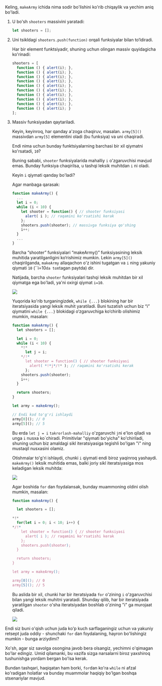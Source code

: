 
Keling, `makeArmy` ichida nima sodir bo'lishini ko'rib chiqaylik va yechim aniq bo'ladi.

1. U bo'sh `shooters` massivini yaratadi:

    ```js
    let shooters = [];
    ```
2. Uni tsikldagi `shooters.push(function)` orqali funksiyalar bilan to‘ldiradi.

    Har bir element funktsiyadir, shuning uchun olingan massiv quyidagicha ko'rinadi:

    ```js no-beautify
    shooters = [
      function () { alert(i); },
      function () { alert(i); },
      function () { alert(i); },
      function () { alert(i); },
      function () { alert(i); },
      function () { alert(i); },
      function () { alert(i); },
      function () { alert(i); },
      function () { alert(i); },
      function () { alert(i); }
    ];
    ```

3. Massiv funksiyadan qaytariladi.
    
    Keyin, keyinroq, har qanday a'zoga chaqiruv, masalan. `army[5]()` massivdan `army[5]` elementini oladi (bu funksiya) va uni chaqiradi.
    
    Endi nima uchun bunday funktsiyalarning barchasi bir xil qiymatni ko'rsatadi, `10`?
    
    Buning sababi, `shooter` funksiyalarida mahalliy `i` o'zgaruvchisi mavjud emas. Bunday funksiya chaqirilsa, u tashqi leksik muhitdan `i` ni oladi.
    
    Keyin `i` qiymati qanday bo'ladi?
    
    Agar manbaga qarasak:
    
    ```js
    function makeArmy() {
      ...
      let i = 0;
      while (i < 10) {
        let shooter = function() { // shooter funksiyasi
          alert( i ); // raqamini ko'rsatishi kerak
        };
        shooters.push(shooter); // massivga funksiya qo'shing
        i++;
      }
      ...
    }
    ```
    
    Barcha “shooter” funksiyalari “makeArmy()” funksiyasining leksik muhitida yaratilganligini ko‘rishimiz mumkin. Lekin `army[5]()` chaqirilganda, `makeArmy` allaqachon o'z ishini tugatgan va `i` ning yakuniy qiymati `10` (``i=10`da to`xtagan paytda) dir.
    
    Natijada, barcha `shooter` funksiyalari tashqi leksik muhitdan bir xil qiymatga ega bo'ladi, ya'ni oxirgi qiymat `i=10`.
    
    ![](lexenv-makearmy-empty.svg)
    
    Yuqorida ko'rib turganingizdek, `while {...}` blokining har bir iteratsiyasida yangi leksik muhit yaratiladi. Buni tuzatish uchun biz “i” qiymatini `while {...}` blokidagi o‘zgaruvchiga ko‘chirib olishimiz mumkin, masalan:
    
    ```js run
    function makeArmy() {
      let shooters = [];
    
      let i = 0;
      while (i < 10) {
        *!*
          let j = i;
        */!*
          let shooter = function() { // shooter funksiyasi
            alert( *!*j*/!* ); // raqamini ko'rsatishi kerak
          };
        shooters.push(shooter);
        i++;
      }
    
      return shooters;
    }
    
    let army = makeArmy();
    
    // Endi kod to'g'ri ishlaydi
    army[0](); // 0
    army[5](); // 5
    ```
    
    Bu erda `let j = i` `takrorlash-mahalliy` o'zgaruvchi `j`ni e'lon qiladi va unga `i` nusxa ko`chiradi. Primitivlar "qiymati bo'yicha" ko'chiriladi, shuning uchun biz amaldagi sikl iteratsiyasiga tegishli bo'lgan "i" ning mustaqil nusxasini olamiz.
    
    Otishmalar to'g'ri ishlaydi, chunki `i` qiymati endi biroz yaqinroq yashaydi. `makeArmy()` leksik muhitida emas, balki joriy sikl iteratsiyasiga mos keladigan leksik muhitda:
    
    ![](lexenv-makearmy-while-fixed.svg)
    
    Agar boshida `for` dan foydalansak, bunday muammoning oldini olish mumkin, masalan:
    
    ```js run demo
    function makeArmy() {
    
      let shooters = [];
    
    *!*
      for(let i = 0; i < 10; i++) {
    */!*
        let shooter = function() { // shooter funksiyasi
          alert( i ); // raqamini ko'rsatishi kerak
        };
        shooters.push(shooter);
      }
    
      return shooters;
    }
    
    let army = makeArmy();
    
    army[0](); // 0
    army[5](); // 5
    ```
    
    Bu aslida bir xil, chunki har bir iteratsiyada `for` o'zining `i` o'zgaruvchisi bilan yangi leksik muhitni yaratadi. Shunday qilib, har bir iteratsiyada yaratilgan `shooter` o'sha iteratsiyadan boshlab o'zining "i" ga murojaat qiladi.
    
    ![](lexenv-makearmy-for-fixed.svg)

Endi siz buni o'qish uchun juda ko'p kuch sarflaganingiz uchun va yakuniy retsept juda oddiy - shunchaki `for` dan foydalaning, hayron bo'lishingiz mumkin - bunga arziydimi?

Xo'sh, agar siz savolga osongina javob bera olsangiz, yechimni o'qimagan bo'lar edingiz. Umid qilamanki, bu vazifa sizga narsalarni biroz yaxshiroq tushunishga yordam bergan bo'lsa kerak.

Bundan tashqari, haqiqatan ham borki, `for`dan ko'ra `while` ni afzal ko'radigan holatlar va bunday muammolar haqiqiy bo'lgan boshqa stsenariylar mavjud.

